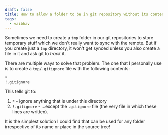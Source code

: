 ```yaml
---
draft: false
title: How to allow a folder to be in git repository without its contents
tags:
  - vaibhav
---
```

Sometimes we need to create a `tmp` folder in our git repositories to store temporary stuff which we don't really want to sync with the remote. But if you create just a `tmp` directory, it won't get synced unless you also create a file in it and ask git to _track_ it.

There are multiple ways to solve that problem. The one that I personally use is to create a `tmp/.gitignore` file with the following contents: 

```gitignore
*
!.gitignore
```

This tells git to:
1. `*` - ignore anything that is under this directory
2. `!.gitignore` - ...except the `.gitignore` file (the very file in which these lines are written).

It is the simplest solution I could find that can be used for any folder irrespective of its name or place in the source tree!
